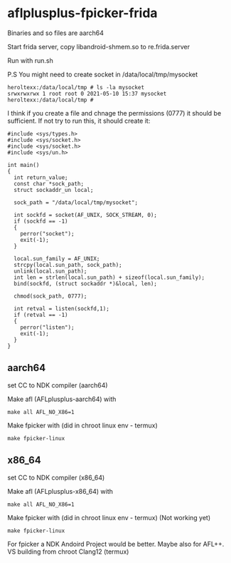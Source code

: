 # aflplusplus-fpicker-frida

Binaries and so files are aarch64

Start frida server, copy libandroid-shmem.so to re.frida.server

Run with run.sh

P.S You might need to create socket in /data/local/tmp/mysocket

```
heroltexx:/data/local/tmp # ls -la mysocket                                    
srwxrwxrwx 1 root root 0 2021-05-10 15:37 mysocket
heroltexx:/data/local/tmp # 
```

I think if you create a file and chnage the permissions (0777) it should be sufficient. If not try to run this, it should create it:

```
#include <sys/types.h>          
#include <sys/socket.h>
#include <sys/socket.h>
#include <sys/un.h>

int main()
{
  int return_value;
  const char *sock_path;
  struct sockaddr_un local;

  sock_path = "/data/local/tmp/mysocket";

  int sockfd = socket(AF_UNIX, SOCK_STREAM, 0);
  if (sockfd == -1)
  {
    perror("socket");
    exit(-1);
  }

  local.sun_family = AF_UNIX; 
  strcpy(local.sun_path, sock_path);
  unlink(local.sun_path);
  int len = strlen(local.sun_path) + sizeof(local.sun_family);
  bind(sockfd, (struct sockaddr *)&local, len);

  chmod(sock_path, 0777);

  int retval = listen(sockfd,1);
  if (retval == -1)
  {
    perror("listen");
    exit(-1);
  }
}

```

## aarch64

set CC to NDK compiler (aarch64)

Make afl (AFLplusplus-aarch64) with 

```
make all AFL_NO_X86=1
```

Make fpicker with (did in chroot linux env - termux)

```
make fpicker-linux 

```

## x86_64


set CC to NDK compiler (x86_64)

Make afl (AFLplusplus-x86_64) with 

```
make all AFL_NO_X86=1

```
Make fpicker with (did in chroot linux env - termux) (Not working yet)

```
make fpicker-linux 

```

For fpicker a NDK Andoird Project would be better. Maybe also for AFL++. VS building from chroot Clang12 (termux)







